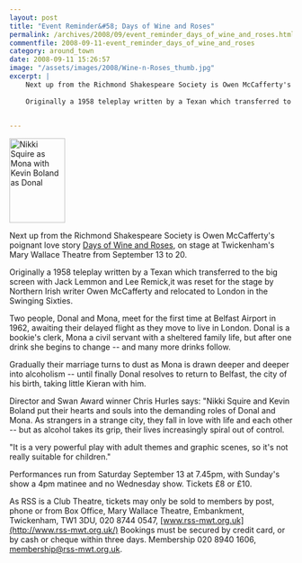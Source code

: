 ```yaml
---
layout: post
title: "Event Reminder&#58; Days of Wine and Roses"
permalink: /archives/2008/09/event_reminder_days_of_wine_and_roses.html
commentfile: 2008-09-11-event_reminder_days_of_wine_and_roses
category: around_town
date: 2008-09-11 15:26:57
image: "/assets/images/2008/Wine-n-Roses_thumb.jpg"
excerpt: |
    Next up from the Richmond Shakespeare Society is Owen McCafferty's poignant love story <a href="https://stmargarets.london/event/play/200705141906,">Days of Wine and Roses</a> on stage at Twickenham's Mary Wallace Theatre from September 13 to 20.
    
    Originally a 1958 teleplay written by a Texan which transferred to the big screen with Jack Lemmon and Lee Remick,it was reset for the stage by Northern Irish writer Owen McCafferty and relocated to London in the Swinging Sixties.
    

---
```


<a href="/assets/images/2008/Wine-n-Roses.jpg" title="See larger version of - Nikki Squire (Mona) with Kevin Boland (Donal)"><img src="/assets/images/2008/Wine-n-Roses_thumb.jpg" width="99" height="150" alt="Nikki Squire as Mona with Kevin Boland as Donal" class="photo right" /></a>

Next up from the Richmond Shakespeare Society is Owen McCafferty's poignant love story [Days of Wine and Roses](/event/play/200705141906), on stage at Twickenham's Mary Wallace Theatre from September 13 to 20.

Originally a 1958 teleplay written by a Texan which transferred to the big screen with Jack Lemmon and Lee Remick,it was reset for the stage by Northern Irish writer Owen McCafferty and relocated to London in the Swinging Sixties.

Two people, Donal and Mona, meet for the first time at Belfast Airport in 1962, awaiting their delayed flight as they move to live in London. Donal is a bookie's clerk, Mona a civil servant with a sheltered family life, but after one drink she begins to change -- and many more drinks follow.

Gradually their marriage turns to dust as Mona is drawn deeper and deeper into alcoholism -- until finally Donal resolves to return to Belfast, the city of his birth, taking little Kieran with him.

Director and Swan Award winner Chris Hurles says: "Nikki Squire and Kevin Boland put their hearts and souls into the demanding roles of Donal and Mona. As strangers in a strange city, they fall in love with life and each other -- but as alcohol takes its grip, their lives increasingly spiral out of control.

"It is a very powerful play with adult themes and graphic scenes, so it's not really suitable for children."

Performances run from Saturday September 13 at 7.45pm, with Sunday's show a 4pm matinee and no Wednesday show. Tickets £8 or £10.

As RSS is a Club Theatre, tickets may only be sold to members by post, phone or from Box Office, Mary Wallace Theatre, Embankment, Twickenham, TW1 3DU, 020 8744 0547, [www.rss-mwt.org.uk](http://www.rss-mwt.org.uk/) Bookings must be secured by credit card, or by cash or cheque within three days. Membership 020 8940 1606, <membership@rss-mwt.org.uk>.
